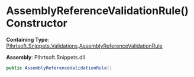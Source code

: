# AssemblyReferenceValidationRule\(\) Constructor

**Containing Type**: [Pihrtsoft.Snippets.Validations](../../README.md)\.[AssemblyReferenceValidationRule](../README.md)

**Assembly**: Pihrtsoft\.Snippets\.dll

```csharp
public AssemblyReferenceValidationRule()
```

